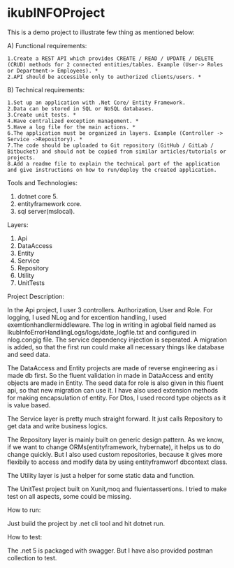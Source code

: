 # ikubINFOProject

This is a demo project to illustrate few thing as mentioned below:

A) Functional requirements:

    1.Create a REST API which provides CREATE / READ / UPDATE / DELETE (CRUD) methods for 2 connected entities/tables. Example (User-> Roles or Department-> Employees). *
    2.API should be accessible only to authorized clients/users. *
    
B) Technical requirements:

    1.Set up an application with .Net Core/ Entity Framework.
    2.Data can be stored in SQL or NoSQL databases.
    3.Create unit tests. *
    4.Have centralized exception management. *
    5.Have a log file for the main actions. *
    6.The application must be organized in layers. Example (Controller -> Service ->Repository). *
    7.The code should be uploaded to Git repository (GitHub / GitLab / Bitbucket) and should not be copied from similar articles/tutorials or projects.
    8.Add a readme file to explain the technical part of the application and give instructions on how to run/deploy the created application.

Tools and Technologies: 
 1. dotnet core 5.
 2. entityframework core.
 3. sql server(mslocal).

Layers:
 1. Api
 2. DataAccess
 3. Entity
 4. Service
 5. Repository
 6. Utility
 7. UnitTests

Project Description:

In the Api project, I user 3 controllers. Authorization, User and Role. For logging, I used NLog and for excention handling, I used exemtionhandlermiddleware. The log in writing in aglobal field named as IkubInfoErrorHandlingLogs/logs/date_logfile.txt and configured in nlog.congig file.
The service dependency injection is seperated. A migration is added, so that the first run could make all necessary things like database and seed data.

The DataAccess and Entity projects are made of reverse engineering as i made db first. So the fluent validation  in made in DataAccess and entity objects are made in Entity.
The seed data for role is also given in this fluent api, so that new migration can use it.
I have also used extension methods for making encapsulation of entity. For Dtos, I used record type objects as it is value based.

The Service layer is pretty much straight forward. It just calls Repository to get data and write business logics.

The Repository layer is mainly built on generic design pattern. As we know, if we want to change ORMs(entityframework, hybernate), it helps us to do change quickly.
But I also used custom repositories, because it gives more flexibily to access and modify data by using entityframworf dbcontext class.

The Utility layer is just a helper for some static data and function.

The UnitTest project built on Xunit,moq and fluientassertions. I tried to make test on all aspects, some could be missing.


How to run:

Just build the project by .net cli tool and hit dotnet run.

How to test:

The .net 5 is packaged with swagger. But I have also provided postman collection to test. 





